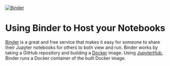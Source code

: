 [![Binder](https://mybinder.org/badge_logo.svg)](https://github.com/krishnanandmallayya/binder-framework/master)

# Using Binder to Host your Notebooks
[Binder](https://github.com/krishnanandmallayya/binder-framework) is a great and free service that makes it easy for someone to share their Jupyter notebooks for others to both view and run. Binder works by taking a GitHub repository and building a [Docker](https://www.docker.com) image. Using [JupyterHub](https://jupyterhub.readthedocs.io/en/latest/), Binder runs a Docker container of the built Docker image.
